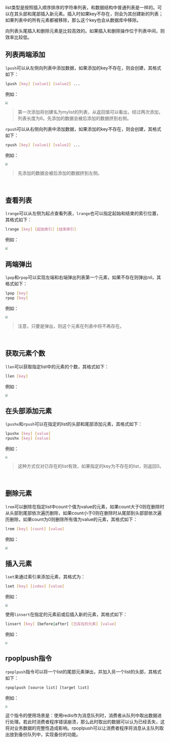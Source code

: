 list类型是按照插入顺序排序的字符串列表，和数据结构中普通列表是一样的。可以在其头部和尾部插入新元素。插入时如果key不存在，则会为其创建新的列表；如果列表中的所有元素都被移除，那么这个key也会从数据库中移除。

 

向列表头尾插入和删除元素是比较高效的。如果插入和删除操作位于列表中间，则效率比较低。

 

## 列表两端添加

`lpush`可以从左侧向列表中添加数据，如果添加的key不存在，则会创建，其格式如下：

```bash
lpush [key] [value1] [value2] ...
```



 例如：

<img src="statics/list-lpush.png" style="zoom:50%;" />

> 第一次添加将创建名为mylist的列表，从返回值可以看出，经过两次添加，列表长度为6。先添加的数据会被后添加的数据挤到右侧。

 

`rpush`可以从右侧向列表中添加数据，如果添加的key不存在，则会创建，其格式如下：

```bash
rpush [key] [value1] [value2] ...
```

 

例如：

<img src="statics/hash-rpush.png" style="zoom:50%;" />

>  先添加的数据会被后添加的数据挤到左侧。

 <br>



## 查看列表

`lrange`可以从左侧为起点查看列表，`lrange`也可以指定起始和结束的索引位置，其格式如下：

```bash
lrange [key] [起始索引] [结束索引]
```



 

例如：

<img src="statics/hash-lrange.png" style="zoom:50%;" />

 <br>



## 两端弹出

`lpop`和`rpop`可以实现左端和右端弹出列表第一个元素，如果不存在则弹出nil，其格式如下：

```bash
lpop [key] 
rpop [key] 
```



例如：

<img src="statics/hash-rpop.png" style="zoom:50%;" />

> 注意，只要是弹出，则这个元素在列表中将不再存在。

 <br>



## 获取元素个数

`llen`可以获取指定list中的元素的个数，其格式如下：

```bash
llen [key]
```



例如：

<img src="statics/hash-llen.png" style="zoom:50%;" />

<br>

 

## 在头部添加元素

`lpushx`和`rpush`可以在指定的list的头部和尾部添加元素，其格式如下：

```bash
lpushx [key] [value]
rpushx [key] [value]
```



 

例如：

<img src="statics/hash-pushx.png" style="zoom: 43%;" />

 

>  这种方式仅对已存在的list有效，如果指定的key为不存在的list，则返回0。

 <br>



## 删除元素

`lrem`可以删除在指定list中count个值为value的元素，如果count大于0则在删除时从头部到尾部依次遍历删除，如果count小于0则在删除时从尾部到头部部依次遍历删除，如果count为0则删除所有值为value的元素，其格式如下：

```bash
lrem [key] [count] [value]
```



例如：

<img src="statics/hash-lrem.png" style="zoom:50%;" />

 <br>



## 插入元素

`lset`来通过索引来添加元素，其格式为：

```bash
lset [key] [index] [value]
```



例如：

<img src="statics/hash-lset.png" style="zoom:50%;" /> 



使用`linsert`在指定的元素前或后插入新的元素，其格式如下：

```bash
linsert [key] [before|after] [已存在的元素] [value] 
```



例如：

<img src="statics/hash-linsert.png" style="zoom:43%;" />

<br>

 

## rpoplpush指令

`rpoplpush`指令可以将一个list的尾部元素弹出，并加入另一个list的头部，其格式如下：

```bash
rpoplpush [source list] [target list]
```



例如：

<img src="statics/hash-lpoprpush.png" style="zoom:43%;" />

 

这个指令的使用场景是：使用redis作为消息队列时，消费者从队列中取出数据进行处理。若此时消费者程序错误崩溃，那么此时取出的数据可以认为已经丢失，这将对业务数据的完整性造成影响。rpoplpush可以让消费者程序将消息从主队列取出放到备份队列中，实现备份的功能。

 